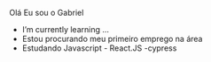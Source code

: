 Olá Eu sou o Gabriel 

- I’m currently learning ...
- Estou procurando meu primeiro emprego na área
- Estudando Javascript - React.JS -cypress
